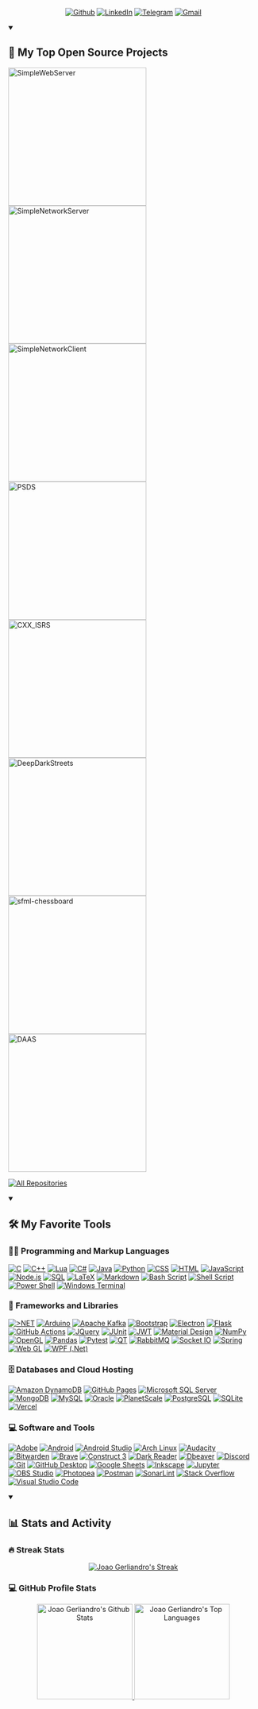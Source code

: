 <!-- Social badges section -->
<!-- Badges with custom icons - https://github.com/DenverCoder1/custom-icon-badges -->
<!-- View counter - https://github.com/DenverCoder1/Simple-View-Counter -->
<p align="center">
  <a href="https://github.com/joaogerliandro" target="_blank"><img alt="Github" src="https://img.shields.io/badge/GitHub-%2312100E.svg?&style=for-the-badge&logo=Github&logoColor=white" /></a>
  <a href="https://www.linkedin.com/in/joao-gerliandro" target="_blank"><img alt="LinkedIn" src="https://img.shields.io/badge/linkedin-%230077B5.svg?&style=for-the-badge&logo=linkedin&logoColor=white" /></a>
  <a href="https://t.me/joaogerliandro" target="_blank"><img alt="Telegram" src="https://img.shields.io/badge/Telegram-2CA5E0?style=for-the-badge&logo=telegram&logoColor=white" /></a>
  <a href="mailto:joaogerliandro@gmail.com" target="_blank"><img alt="Gmail" src="https://img.shields.io/badge/Gmail-D14836?style=for-the-badge&logo=gmail&logoColor=white" /></a>
</p>

<details open> 
  <summary><h2>📘 My Top Open Source Projects</h2></summary>

  <!-- Repo info cards - https://github.com/anuraghazra/github-readme-stats -->
  <p align="left">
    <a href="https://github.com/joaogerliandro/SimpleWebServer"><img width="278" src="https://denvercoder1-github-readme-stats.vercel.app/api/pin/?username=joaogerliandro&repo=SimpleWebServer&theme=react&bg_color=1F222E&title_color=F85D7F&hide_border=true&icon_color=F8D866&show_icons=true" alt="SimpleWebServer"></a>
    <a href="https://github.com/joaogerliandro/SimpleNetworkServer"><img width="278" src="https://denvercoder1-github-readme-stats.vercel.app/api/pin/?username=joaogerliandro&repo=SimpleNetworkServer&theme=react&bg_color=1F222E&title_color=F85D7F&hide_border=true&icon_color=F8D866&show_icons=true" alt="SimpleNetworkServer"></a>
    <a href="https://github.com/joaogerliandro/SimpleNetworkClient"><img width="278" src="https://denvercoder1-github-readme-stats.vercel.app/api/pin/?username=joaogerliandro&repo=SimpleNetworkClient&theme=react&bg_color=1F222E&title_color=F85D7F&hide_border=true&icon_color=F8D866&show_icons=true" alt="SimpleNetworkClient"></a> 
    <a href="https://github.com/joaogerliandro/PSDS"><img width="278" src="https://denvercoder1-github-readme-stats.vercel.app/api/pin/?username=joaogerliandro&repo=PSDS&theme=react&bg_color=1F222E&title_color=F85D7F&hide_border=true&icon_color=F8D866&show_icons=true" alt="PSDS"></a> 
        <a href="https://github.com/joaogerliandro/CXX_ISRS"><img width="278" src="https://denvercoder1-github-readme-stats.vercel.app/api/pin/?username=joaogerliandro&repo=CXX_ISRS&theme=react&bg_color=1F222E&title_color=F85D7F&hide_border=true&icon_color=F8D866&show_icons=true" alt="CXX_ISRS"></a> 
    <a href="https://github.com/joaogerliandro/DeepDarkStreets"><img width="278" src="https://denvercoder1-github-readme-stats.vercel.app/api/pin/?username=joaogerliandro&repo=DeepDarkStreets&theme=react&bg_color=1F222E&title_color=F85D7F&hide_border=true&icon_color=F8D866&show_icons=true" alt="DeepDarkStreets"></a> 
    <a href="https://github.com/joaogerliandro/sfml-chessboard"><img width="278" src="https://denvercoder1-github-readme-stats.vercel.app/api/pin/?username=joaogerliandro&repo=sfml-chessboard&theme=react&bg_color=1F222E&title_color=F85D7F&hide_border=true&icon_color=F8D866&show_icons=true" alt="sfml-chessboard"></a>
    <a href="https://github.com/joaogerliandro/DAAS"><img width="278" src="https://denvercoder1-github-readme-stats.vercel.app/api/pin/?username=joaogerliandro&repo=DAAS&theme=react&bg_color=1F222E&title_color=F85D7F&hide_border=true&icon_color=F8D866&show_icons=true" alt="DAAS"></a>
  </p>

  <a href="https://github.com/joaogerliandro?tab=repositories&q=&type=&language=&sort=stargazers"><img alt="All Repositories" title="All Repositories" src="https://custom-icon-badges.demolab.com/badge/-Click%20Here%20For%20All%20My%20Repos-1F222E?style=for-the-badge&logoColor=white&logo=repo"/></a>
</details>

<!-- <details open> 
  <summary><h2>📕 Top Projects I've Contributed To</h2></summary>

  <p align="left">
    <a href="https://github.com/pallets/flask"><img width="278" src="https://denvercoder1-github-readme-stats.vercel.app/api/pin/?username=pallets&repo=flask&theme=react&bg_color=1F222E&title_color=F85D7F&hide_border=true&icon_color=F8D866&show_icons=false&show_description=false" alt="flask"></a>
  </p>

  <p align="left">
    <a href="https://github.com/DenverCoderOne/My-Contributions/blob/main/README.md"><img alt="All Repositories" title="All Repositories" src="https://custom-icon-badges.demolab.com/badge/-Click%20Here%20For%20All%20My%20Forks-1F222E?style=for-the-badge&logoColor=white&logo=fork"/></a>
  </p>
</details> -->

<details open> 
  <summary><h2>🛠️ My Favorite Tools</h2></summary>
  <!-- Some badges are from https://github.com/Ileriayo/markdown-badges -->

  <h3>👨‍💻 Programming and Markup Languages</h3>

  <p>
      <a href="https://github.com/search?q=user%3Ajoaogerliandro+language%3Ac"><img alt="C" src="https://img.shields.io/badge/c-%2300599C.svg?style=for-the-badge&logo=c&logoColor=white"></a>
      <a href="https://github.com/search?q=user%3Ajoaogerliandro+language%3Acpp"><img alt="C++" src="https://img.shields.io/badge/c++-%2300599C.svg?style=for-the-badge&logo=c%2B%2B&logoColor=white"></a>
      <a href="https://github.com/search?q=user%3Ajoaogerliandro+language%3Alua"><img alt="Lua" src="https://img.shields.io/badge/lua-%232C2D72.svg?style=for-the-badge&logo=lua&logoColor=white"></a>
      <a href="https://github.com/search?q=user%3Ajoaogerliandro+language%3Acsharp"><img alt="C#" src="https://img.shields.io/badge/c%23-%23239120.svg?style=for-the-badge&logo=c-sharp&logoColor=white"></a>
          <a href="https://github.com/search?q=user%3Ajoaogerliandro+language%3Ajava"><img alt="Java" src="https://img.shields.io/badge/java-%23ED8B00.svg?style=for-the-badge&logo=openjdk&logoColor=white"></a>
      <a href="https://github.com/search?q=user%3Ajoaogerliandro+language%3Apython"><img alt="Python" src="https://img.shields.io/badge/python-3670A0?style=for-the-badge&logo=python&logoColor=ffdd54"></a>
      <a href="https://github.com/search?q=user%3Ajoaogerliandro+language%3Acss"><img alt="CSS" src="https://img.shields.io/badge/css3-%231572B6.svg?style=for-the-badge&logo=css3&logoColor=white"></a>
      <a href="https://github.com/search?q=user%3Ajoaogerliandro+language%3Ahtml"><img alt="HTML" src="https://img.shields.io/badge/html5-%23E34F26.svg?style=for-the-badge&logo=html5&logoColor=white"></a>
      <a href="https://github.com/search?q=user%3Ajoaogerliandro+language%3Ajavascript"><img alt="JavaScript" src="https://img.shields.io/badge/javascript-%23323330.svg?style=for-the-badge&logo=javascript&logoColor=%23F7DF1E"></a>
      <a href="https://github.com/search?q=user%3ADenverCoder1+language%3Ajavascript"><img alt="Node.js" src="https://img.shields.io/badge/Node.js-43853D.svg?style=for-the-badge&logo=node.js&logoColor=white"></a>
      <a href="https://github.com/search?q=user%3ADenverCoder1+language%3Asql"><img alt="SQL" src="https://custom-icon-badges.demolab.com/badge/SQL-025E8C.svg?style=for-the-badge&logo=database&logoColor=white"></a>
      <a href="https://github.com/search?q=user%3Ajoaogerliandro+language%3Atex"><img alt="LaTeX" src="https://img.shields.io/badge/latex-%23008080.svg?style=for-the-badge&logo=latex&logoColor=white"></a>
      <a href="https://github.com/search?q=user%3Ajoaogerliandro+language%3Amarkdown"><img alt="Markdown" src="https://img.shields.io/badge/markdown-%23000000.svg?style=for-the-badge&logo=markdown&logoColor=white"></a>
      <a href="https://github.com/search?q=user%3Ajoaogerliandro+language%3Abash"><img alt="Bash Script" src="https://img.shields.io/badge/Bash-121011.svg?style=for-the-badge&logo=gnu-bash&logoColor=white"></a>
      <a href="#"><img alt="Shell Script" src="https://img.shields.io/badge/shell_script-%23121011.svg?style=for-the-badge&logo=gnu-bash&logoColor=white"></a>
      <a href="#"><img alt="Power Shell" src="https://img.shields.io/badge/PowerShell-%235391FE.svg?style=for-the-badge&logo=powershell&logoColor=white"></a>
      <a href="#"><img alt="Windows Terminal" src="https://img.shields.io/badge/Windows%20Terminal-%234D4D4D.svg?style=for-the-badge&logo=windows-terminal&logoColor=white"></a>
  </p>

  <h3>🧰 Frameworks and Libraries</h3>

  <p>
      <a href="#"><img alt=">NET" src="https://img.shields.io/badge/.NET-5C2D91?style=for-the-badge&logo=.net&logoColor=white"></a>
      <a href="#"><img alt="Arduino" src="https://img.shields.io/badge/-Arduino-00979D?style=for-the-badge&logo=Arduino&logoColor=white"></a>
      <a href="#"><img alt="Apache Kafka" src="https://img.shields.io/badge/Apache%20Kafka-000?style=for-the-badge&logo=apachekafka"></a>
      <a href="#"><img alt="Bootstrap" src="https://img.shields.io/badge/bootstrap-%238511FA.svg?style=for-the-badge&logo=bootstrap&logoColor=white"></a>
      <a href="#"><img alt="Electron" src="https://img.shields.io/badge/Electron-191970?style=for-the-badge&logo=Electron&logoColor=white"></a>
      <a href="#"><img alt="Flask" src="https://img.shields.io/badge/flask-%23000.svg?style=for-the-badge&logo=flask&logoColor=white"></a>
      <a href="#"><img alt="GitHub Actions" src="https://img.shields.io/badge/GitHub%20Actions-2671E5.svg?style=for-the-badge&logo=github%20actions&logoColor=white"></a>
      <a href="#"><img alt="JQuery" src="https://img.shields.io/badge/jquery-%230769AD.svg?style=for-the-badge&logo=jquery&logoColor=white"></a>
      <a href="#"><img alt="JUnit" src="https://custom-icon-badges.demolab.com/badge/JUnit-25A162.svg?style=for-the-badge&logo=check-circle&logoColor=white"></a>
      <a href="#"><img alt="JWT" src="https://img.shields.io/badge/JWT-black?style=for-the-badge&logo=JSON%20web%20tokens"></a>
      <a href="#"><img alt="Material Design" src="https://img.shields.io/badge/Material%20Design-0081CB.svg?style=for-the-badge&logo=material-design&logoColor=white"></a>
      <a href="#"><img alt="NumPy" src="https://img.shields.io/badge/Numpy-013243.svg?style=for-the-badge&logo=numpy&logoColor=white"></a>
      <a href="#"><img alt="OpenGL" src="https://img.shields.io/badge/OpenGL-%23FFFFFF.svg?style=for-the-badge&logo=opengl"></a>
      <a href="#"><img alt="Pandas" src="https://img.shields.io/badge/Pandas-150458.svg?style=for-the-badge&logo=pandas&logoColor=white"></a>
      <a href="#"><img alt="Pytest" src="https://img.shields.io/badge/Pytest-0A9EDC.svg?style=for-the-badge&logo=pytest&logoColor=white"></a>
      <a href="#"><img alt="QT" src="https://img.shields.io/badge/Qt-%23217346.svg?style=for-the-badge&logo=Qt&logoColor=white"></a>
      <a href="#"><img alt="RabbitMQ" src="https://img.shields.io/badge/Rabbitmq-FF6600?style=for-the-badge&logo=rabbitmq&logoColor=white"></a>
      <a href="#"><img alt="Socket IO" src="https://img.shields.io/badge/Socket.io-black?style=for-the-badge&logo=socket.io&badgeColor=010101"></a>
      <a href="#"><img alt="Spring" src="https://img.shields.io/badge/spring-%236DB33F.svg?style=for-the-badge&logo=spring&logoColor=white"></a>
      <a href="#"><img alt="Web GL" src="https://img.shields.io/badge/WebGL-990000?logo=webgl&logoColor=white&style=for-the-badge"></a>
      <a href="#"><img alt="WPF (.Net)" src="https://img.shields.io/badge/WPF-5C2D91?style=for-the-badge&logo=.net&logoColor=white"></a>
  </p>

  <h3>🗄️ Databases and Cloud Hosting</h3>

  <p>
      <a href="#"><img alt="Amazon DynamoDB" src="https://img.shields.io/badge/Amazon%20DynamoDB-4053D6?style=for-the-badge&logo=Amazon%20DynamoDB&logoColor=white"></a>
      <a href="#"><img alt="GitHub Pages" src="https://img.shields.io/badge/GitHub%20Pages-327FC7.svg?style=for-the-badge&logo=github&logoColor=white"></a>
      <a href="#"><img alt="Microsoft SQL Server" src ="https://img.shields.io/badge/Microsoft%20SQL%20Server-CC2927?style=for-the-badge&logo=microsoft%20sql%20server&logoColor=white"></a>
      <a href="#"><img alt="MongoDB" src ="https://img.shields.io/badge/MongoDB-4ea94b.svg?style=for-the-badge&logo=mongodb&logoColor=white"></a>
      <a href="#"><img alt="MySQL" src="https://img.shields.io/badge/MySQL-00f.svg?style=for-the-badge&logo=mysql&logoColor=white"></a>
      <a href="#"><img alt="Oracle" src ="https://img.shields.io/badge/Oracle-F00000.svg?logo=oracle&style=for-the-badge&logoColor=white"></a>
      <a href="#"><img alt="PlanetScale" src="https://img.shields.io/badge/planetscale-%23000000.svg?style=for-the-badge&logo=planetscale&logoColor=white"></a>
      <a href="#"><img alt="PostgreSQL" src ="https://img.shields.io/badge/postgres-%23316192.svg?style=for-the-badge&logo=postgresql&logoColor=white"></a>
      <a href="#"><img alt="SQLite" src ="https://img.shields.io/badge/sqlite-%2307405e.svg?style=for-the-badge&logo=sqlite&logoColor=white"></a>
      <a href="#"><img alt="Vercel" src="https://img.shields.io/badge/Vercel-000000.svg?style=for-the-badge&logo=vercel&logoColor=white"></a>
  </p>

  <h3>💻 Software and Tools</h3>

  <p>
      <a href="#"><img alt="Adobe" src="https://img.shields.io/badge/Adobe-FF0000.svg?logo=adobe&logoColor=white"></a>
      <a href="#"><img alt="Android" src="https://img.shields.io/badge/Android-3DDC84?logo=android&logoColor=white"></a>
      <a href="#"><img alt="Android Studio" src="https://img.shields.io/badge/Android%20Studio-008678.svg?logo=android-studio&logoColor=white"></a>
      <a href="#"><img alt="Arch Linux" src="https://img.shields.io/badge/Arch%20Linux-1793D1.svg?logo=arch-linux&logoColor=white"></a>
      <a href="#"><img alt="Audacity" src="https://img.shields.io/badge/-Audacity-0000CC?logo=audacity&logoColor=white"></a>
      <a href="#"><img alt="Bitwarden" src="https://img.shields.io/badge/-Bitwarden-175DDC?logo=bitwarden&logoColor=white"></a>
      <a href="#"><img alt="Brave" src="https://img.shields.io/badge/-Brave-FB542B?logo=brave&logoColor=white"></a>
      <a href="#"><img alt="Construct 3" src="https://img.shields.io/badge/Construct%203-00b56a.svg?logo=construct-3&logoColor=white"></a>
      <a href="#"><img alt="Dark Reader" src="https://img.shields.io/badge/-Dark%20Reader-141E24?logo=dark-reader&logoColor=white"></a>
      <a href="#"><img alt="Dbeaver" src="https://custom-icon-badges.demolab.com/badge/-Dbeaver-372923?logo=dbeaver-mono&logoColor=white"></a>
      <a href="#"><img alt="Discord" src="https://img.shields.io/badge/-Discord-5865F2.svg?logo=discord&logoColor=white"></a>
      <a href="#"><img alt="Git" src="https://img.shields.io/badge/Git-F05033.svg?logo=git&logoColor=white"></a>
      <a href="#"><img alt="GitHub Desktop" src="https://img.shields.io/badge/GitHub%20Desktop-8034A9.svg?logo=github&logoColor=white"></a>
      <a href="#"><img alt="Google Sheets" src="https://img.shields.io/badge/Sheets-34A853.svg?logo=google%20sheets&logoColor=white"></a>
      <a href="#"><img alt="Inkscape" src="https://img.shields.io/badge/Inkscape-000000?logo=Inkscape&logoColor=white"></a>
      <a href="#"><img alt="Jupyter" src="https://img.shields.io/badge/Jupyter-F37626.svg?logo=Jupyter&logoColor=white"></a>
      <a href="#"><img alt="OBS Studio" src="https://img.shields.io/badge/-OBS-302E31?logo=obs-studio&logoColor=white"></a>
      <a href="#"><img alt="Photopea" src="https://img.shields.io/badge/Photopea-18A497?logo=photopea&logoColor=white"></a>
      <a href="#"><img alt="Postman" src="https://img.shields.io/badge/Postman-FF6C37?logo=postman&logoColor=white"></a>
      <a href="#"><img alt="SonarLint" src="https://img.shields.io/badge/-SonarLint-CB2029?logo=sonarlint&logoColor=white"></a>
      <a href="#"><img alt="Stack Overflow" src="https://img.shields.io/badge/-Stack%20Overflow-FE7A16?logo=stack-overflow&logoColor=white"></a>
      <a href="#"><img alt="Visual Studio Code" src="https://img.shields.io/badge/Visual%20Studio%20Code-0078d7.svg?logo=visual-studio-code&logoColor=white"></a>
  </p>
</details>

<details open> 
  <summary><h2>📊 Stats and Activity</h2></summary>

  <h3>🔥 Streak Stats</h3>

  <!-- GitHub Readme Streak Stats - https://github.com/DenverCoder1/github-readme-streak-stats -->
  <p align="center">
    <a href="https://git.io/streak-stats"><img alt="Joao Gerliandro's Streak" src="https://streak-stats.demolab.com?user=joaogerliandro&theme=midnight-purple" /></a>
  </p>

  <h3>💻 GitHub Profile Stats</h3>

  <!-- https://github.com/anuraghazra/github-readme-stats -->
  <p align="center">
    <a href="https://github.com/anuraghazra/github-readme-stats">
      <img alt="Joao Gerliandro's Github Stats" src="https://denvercoder1-github-readme-stats.vercel.app/api/?username=joaogerliandro&show_icons=true&include_all_commits=true&count_private=true&theme=react&hide_border=true&bg_color=1F222E&title_color=F85D7F&icon_color=F8D866" height="192px"/>
    </a>
    <a href="https://github.com/anuraghazra/github-readme-stats">
      <img alt="Joao Gerliandro's Top Languages" src="https://denvercoder1-github-readme-stats.vercel.app/api/top-langs/?username=joaogerliandro&langs_count=8&layout=compact&theme=react&hide_border=true&bg_color=1F222E&title_color=F85D7F&icon_color=F8D866&hide=Jupyter%20Notebook,Roff" height="192px"/>
    </a>
  </p>
  <br/>
</details>
